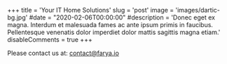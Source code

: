 
+++
title = 'Your IT Home Solutions'
slug = 'post'
image = 'images/dartic-bg.jpg'
#date = "2020-02-06T00:00:00"
#description = 'Donec eget ex magna. Interdum et malesuada fames ac ante ipsum primis in faucibus. Pellentesque venenatis dolor imperdiet dolor mattis sagittis magna etiam.'
disableComments = true
+++

Please contact us at: <contact@farya.io>
